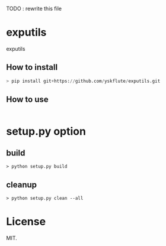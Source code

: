TODO : rewrite this file

exputils
========

exputils

## How to install

```python
> pip install git+https://github.com/yskflute/exputils.git
```

## How to use

```python
```

# setup.py option

## build

```
> python setup.py build
```

## cleanup

```
> python setup.py clean --all
```

# License

MIT.

